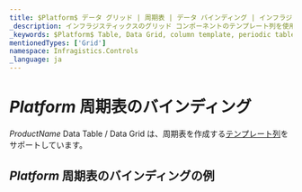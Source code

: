 ```yaml
---
title: $Platform$ データ グリッド | 周期表 | データ バインディング | インフラジスティックス
_description: インフラジスティックスのグリッド コンポーネントのテンプレート列を使用して周期表を作成します。$ProductName$ テーブルのサンプルを是非お試しください!
_keywords: $Platform$ Table, Data Grid, column template, periodic table, $ProductName$, data binding, Infragistics, $Platform$ テーブル, データ グリッド, 列テンプレート, 周期表, データ バインディング, インフラジスティックス
mentionedTypes: ['Grid']
namespace: Infragistics.Controls
_language: ja
---
```


# $Platform$ 周期表のバインディング

$ProductName$ Data Table / Data Grid は、周期表を作成する[テンプレート列](data-grid-column-types.md#テンプレート列)をサポートしています。

## $Platform$ 周期表のバインディングの例


<code-view style="height: 600px"
           data-demos-base-url="{environment:dvDemosBaseUrl}"
           iframe-src="{environment:dvDemosBaseUrl}/grids/data-grid-type-periodic-table"
           alt="$Platform$ 周期表のバインディングの例"
           github-src="grids/data-grid/type-periodic-table">
</code-view>

